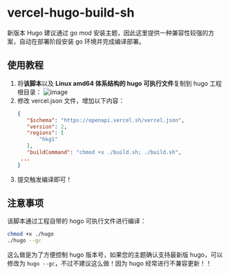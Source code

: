 # vercel-hugo-build-sh

新版本 Hugo 建议通过 go mod 安装主题，因此这里提供一种兼容性较强的方案，自动在部署阶段安装 go 环境并完成编译部署。

## 使用教程

1. 将**该脚本**以及 **Linux amd64 体系结构的 hugo 可执行文件**复制到 hugo 工程根目录：
   ![image](https://github.com/LoongmaSpirit/vercel-hugo-build-sh/assets/162437080/b8fbed9e-2e86-48c4-9039-f555ad720087)
2. 修改 vercel.json 文件，增加以下内容：
   ```json
   {
      "$schema": "https://openapi.vercel.sh/vercel.json",
      "version": 2,
      "regions": [
          "hkg1"
      ],
      "buildCommand": "chmod +x ./build.sh; ./build.sh",
    ...
   }
   ```
3. 提交触发编译即可！

## 注意事项

该脚本通过工程自带的 hogo 可执行文件进行编译：

```sh
chmod +x ./hugo
./hugo --gc
```

这么做是为了方便控制 hugo 版本号，如果您的主题确认支持最新版 hugo，可以修改为 `hugo --gc`，不过不建议这么做！因为 hugo 经常进行不兼容更新！！
